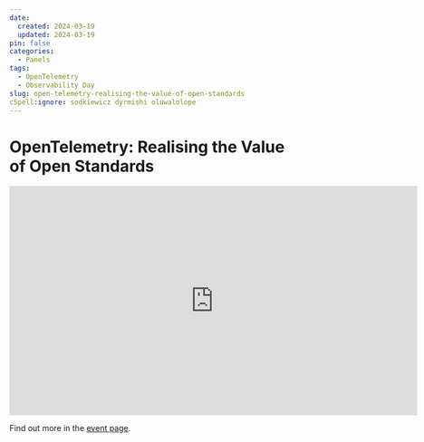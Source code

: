 ```yaml
---
date:
  created: 2024-03-19
  updated: 2024-03-19
pin: false
categories:
  - Panels
tags:
  - OpenTelemetry
  - Observability Day
slug: open-telemetry-realising-the-value-of-open-standards
cSpell:ignore: sodkiewicz dyrmishi oluwalolope
---
```


# OpenTelemetry: Realising the Value of Open Standards

<iframe width="720" height="405" src="https://www.youtube.com/embed/vE3BxAlo9M4" title="Panel: OpenTelemetry... - Daniel Gomez Blanco, Marcin Sodkiewicz, Iris Dyrmishi, Hope Oluwalolope" frameborder="0" allow="accelerometer; autoplay; clipboard-write; encrypted-media; gyroscope; picture-in-picture; web-share" referrerpolicy="strict-origin-when-cross-origin" allowfullscreen></iframe>

Find out more in the [event page](https://colocatedeventseu2024.sched.com/event/1YFgW).